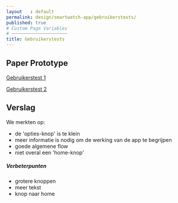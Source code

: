 ```yaml
---
layout   : default
permalink: design/smartwatch-app/gebruikerstests/
published: true
# Custom Page Variables
# ─────────────────────
title: Gebruikerstests
---
```


Paper Prototype
---------------
<a href="https://youtu.be/bumTADisbu0" target="_parent" class="btn btn-primary button">Gebruikerstest 1</a>

<a href="https://youtu.be/FaGRdGYUxyM" target="_parent" class="btn btn-primary">Gebruikerstest 2</a>

## Verslag

We merkten op:
 - de 'opties-knop' is te klein
 - meer informatie is nodig om de werking van de app te begrijpen
 - goede algemene flow
 - niet overal een 'home-knop'

##### Verbeterpunten
 - grotere knoppen
 - meer tekst
 - knop naar home